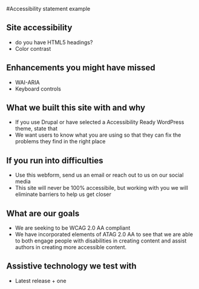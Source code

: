 #Accessibility statement example

## Site accessibility

- do you have HTML5 headings?
- Color contrast

## Enhancements you might have missed

- WAI-ARIA
- Keyboard controls

## What we built this site with and why

- If you use Drupal or have selected a Accessibility Ready WordPress theme, state that
- We want users to know what you are using so that they can fix the problems they find in the right place

## If you run into difficulties

- Use this webform, send us an email or reach out to us on our social media
- This site will never be 100% accessibile, but working with you we will eliminate barriers to help us get closer

## What are our goals

- We are seeking to be WCAG 2.0 AA compliant
- We have incorporated elements of ATAG 2.0 AA to see that we are able to both engage people with disabilities in creating content and assist authors in creating more accessible content.

## Assistive technology we test with

- Latest release + one
